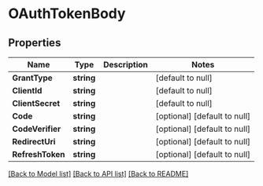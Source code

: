 # OAuthTokenBody

## Properties
Name | Type | Description | Notes
------------ | ------------- | ------------- | -------------
**GrantType** | **string** |  | [default to null]
**ClientId** | **string** |  | [default to null]
**ClientSecret** | **string** |  | [default to null]
**Code** | **string** |  | [optional] [default to null]
**CodeVerifier** | **string** |  | [optional] [default to null]
**RedirectUri** | **string** |  | [optional] [default to null]
**RefreshToken** | **string** |  | [optional] [default to null]

[[Back to Model list]](../README.md#documentation-for-models) [[Back to API list]](../README.md#documentation-for-api-endpoints) [[Back to README]](../README.md)

